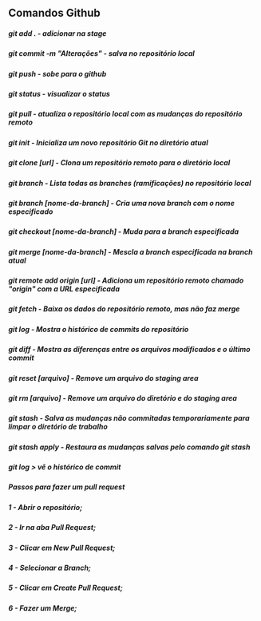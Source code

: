 ## Comandos Github
##### git add . - adicionar na stage
##### git commit -m "Alterações" - salva no repositório local
##### git push - sobe para o github
##### git status - visualizar o status
##### git pull - atualiza o repositório local com as mudanças do repositório remoto
##### git init - Inicializa um novo repositório Git no diretório atual
##### git clone [url] - Clona um repositório remoto para o diretório local
##### git branch - Lista todas as branches (ramificações) no repositório local 
##### git branch [nome-da-branch] - Cria uma nova branch com o nome especificado
##### git checkout [nome-da-branch] - Muda para a branch especificada
##### git merge [nome-da-branch] - Mescla a branch especificada na branch atual
##### git remote add origin [url] - Adiciona um repositório remoto chamado "origin" com a URL especificada
##### git fetch - Baixa os dados do repositório remoto, mas não faz merge
##### git log - Mostra o histórico de commits do repositório
##### git diff - Mostra as diferenças entre os arquivos modificados e o último commit
##### git reset [arquivo] - Remove um arquivo do staging area
##### git rm [arquivo] - Remove um arquivo do diretório e do staging area
##### git stash - Salva as mudanças não commitadas temporariamente para limpar o diretório de trabalho
##### git stash apply - Restaura as mudanças salvas pelo comando git stash
##### git log > vê o histórico de commit
##### Passos para fazer um pull request
##### 1 - Abrir o repositório;
##### 2 - Ir na aba Pull Request;
##### 3 - Clicar em New Pull Request;
##### 4 - Selecionar a Branch;
##### 5 - Clicar em Create Pull Request;
##### 6 - Fazer um Merge;
